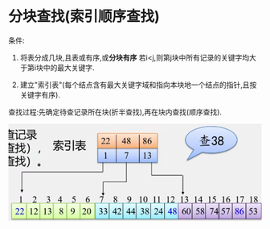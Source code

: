 # 分块查找(索引顺序查找)

条件:
1. 将表分成几块,且表或有序,或**分块有序**
    若i<j,则第j块中所有记录的关键字均大于第i块中的最大关键字.

2. 建立"索引表"(每个结点含有最大关键字域和指向本块地一个结点的指针,且按关键字有序).


查找过程:先确定待查记录所在块(折半查找),再在块内查找(顺序查找).

![](assets/image_20221201135228509509.png)
